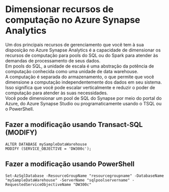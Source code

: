 # Dimensionar recursos de computação no Azure Synapse Analytics
Um dos principais recursos de gerenciamento que você tem à sua disposição no Azure Synapse Analytics é a capacidade de dimensionar os recursos de computação para pools do SQL ou do Spark para atender às demandas de processamento de seus dados.<br>
Em pools do SQL, a unidade de escala é uma abstração da potência de computação conhecida como uma unidade de data warehouse.<br>
A computação é separada do armazenamento, o que permite que você dimensione a computação independentemente dos dados em seu sistema.<br>
Isso significa que você pode escalar verticalmente e reduzir o poder de computação para atender às suas necessidades.<br>
Você pode dimensionar um pool de SQL do Synapse por meio do portal do Azure, do Azure Synapse Studio ou programaticamente usando o TSQL ou o PowerShell.

## Fazer a modificação usando Transact-SQL (MODIFY)
```
ALTER DATABASE mySampleDataWarehouse
MODIFY (SERVICE_OBJECTIVE = 'DW300c');
```

## Fazer a modificação usando PowerShell
```
Set-AzSqlDatabase -ResourceGroupName "resourcegroupname" -DatabaseName "mySampleDataWarehouse" -ServerName "sqlpoolservername" -RequestedServiceObjectiveName "DW300c"
```
